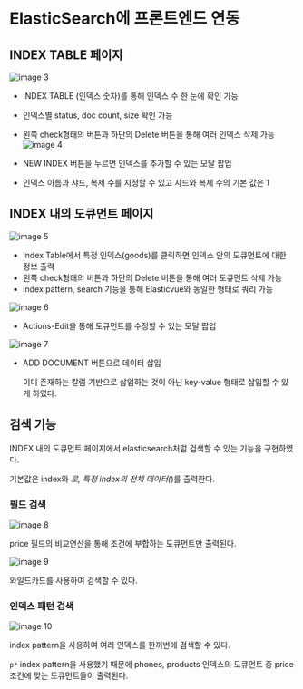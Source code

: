 # ElasticSearch에 프론트엔드 연동

## INDEX TABLE 페이지

![image 3](https://github.com/user-attachments/assets/bd1012a1-b6ad-495d-946f-72fe1d3a19c4)


- INDEX TABLE (인덱스 숫자)를 통해 인덱스 수 한 눈에 확인 가능
- 인덱스별 status, doc count, size 확인 가능
- 왼쪽 check형태의 버튼과 하단의 Delete 버튼을 통해 여러 인덱스 삭제 가능
![image 4](https://github.com/user-attachments/assets/c3970aea-eadb-40e3-be31-6686d6ea810a)

- NEW INDEX 버튼을 누르면 인덱스를 추가할 수 있는 모달 팝업
- 인덱스 이름과 샤드, 복제 수를 지정할 수 있고 샤드와 복제 수의 기본 값은 1

## INDEX 내의 도큐먼트 페이지

![image 5](https://github.com/user-attachments/assets/c39421e1-0866-4f8f-905a-f36a761be468)

- Index Table에서 특정 인덱스(goods)를 클릭하면 인덱스 안의 도큐먼트에 대한 정보 출력
- 왼쪽 check형태의 버튼과 하단의 Delete 버튼을 통해 여러 도큐먼트 삭제 가능
- index pattern, search 기능을 통해 Elasticvue와 동일한 형태로 쿼리 가능

![image 6](https://github.com/user-attachments/assets/b4129347-b64e-4dc9-8b48-d5d5d12b2617)

- Actions-Edit을 통해 도큐먼트를 수정할 수 있는 모달 팝업

![image 7](https://github.com/user-attachments/assets/7684a54a-48ef-475d-bfa7-a11b607ce884)

- ADD DOCUMENT 버튼으로 데이터 삽입
    
    이미 존재하는 칼럼 기반으로 삽입하는 것이 아닌 key-value 형태로 삽입할 수 있게 하였다.
    

## 검색 기능

INDEX 내의 도큐먼트 페이지에서 elasticsearch처럼 검색할 수 있는 기능을 구현하였다.

기본값은 index와 *로, 특정 index의 전체 데이터(*)를 출력한다.

### 필드 검색

![image 8](https://github.com/user-attachments/assets/66ff0354-6d62-4a57-9e44-16e2f1a99820)

price 필드의 비교연산을 통해 조건에 부합하는 도큐먼트만 출력된다.

![image 9](https://github.com/user-attachments/assets/1fe9c193-10c0-4f1d-8ac6-d8bb00e528b9)


와일드카드를 사용하여 검색할 수 있다.

### 인덱스 패턴 검색
![image 10](https://github.com/user-attachments/assets/e9ea05e3-3f90-4d26-a3cc-6ce5c5a904e6)


index pattern을 사용하여 여러 인덱스를 한꺼번에 검색할 수 있다.

`p*` index pattern을 사용했기 때문에 phones, products 인덱스의 도큐먼트 중 price 조건에 맞는 도큐먼트들이 출력된다.
